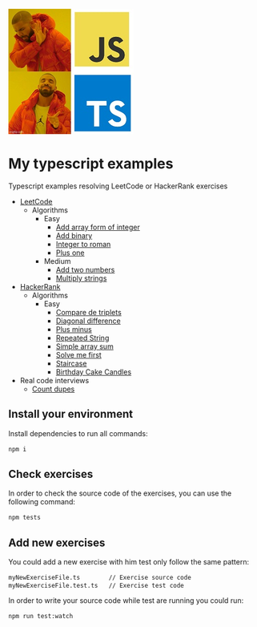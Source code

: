 ![meme](./assets/meme.jpg)
# My typescript examples

Typescript examples resolving LeetCode or HackerRank exercises

* [LeetCode](https://leetcode.com)
    * Algorithms
        * Easy
          * [Add array form of integer](./src/leetCode/algorithms/easy/addToArrayFormOfIntegers.md)
          * [Add binary](./src/leetCode/algorithms/easy/addBinary.md)
          * [Integer to roman](https://leetcode.com/problems/integer-to-roman/)
          * [Plus one](https://leetcode.com/problems/plus-one/)
        * Medium
          * [Add two numbers](https://leetcode.com/problems/add-two-numbers/)
          * [Multiply strings](https://leetcode.com/problems/multiply-strings/)
* [HackerRank](https://www.hackerrank.com)
    * Algorithms
        * Easy
          * [Compare de triplets](./src/hackerRank/algorithms/easy/compareTheTriplets.md)
          * [Diagonal difference](./src/hackerRank/algorithms/easy/diagonalDifference.md)
          * [Plus minus](./src/hackerRank/algorithms/easy/plusMinus.md)
          * [Repeated String](./src/hackerRank/algorithms/easy/repeatedString.md)
          * [Simple array sum](./src/hackerRank/algorithms/easy/simpleArraySum.md)
          * [Solve me first](./src/hackerRank/algorithms/easy/solveMeFirst.md)
          * [Staircase](./src/hackerRank/algorithms/easy/staircase.md)
          * [Birthday Cake Candles](./src/hackerRank/algorithms/easy/birthdayCakeCandles.md)
* Real code interviews
  * [Count dupes](./src/realCodeInterviews/countDupes.md)
## Install your environment

Install dependencies to run all commands:

```bash
npm i
```

## Check exercises

In order to check the source code of the exercises, you can use the following command:

```bash
npm tests
```

## Add new exercises

You could add a new exercise with him test only follow the same pattern:

```
myNewExerciseFile.ts        // Exercise source code
myNewExerciseFile.test.ts   // Exercise test code
```

In order to write your source code while test are running you could run:

```bash
npm run test:watch
```
